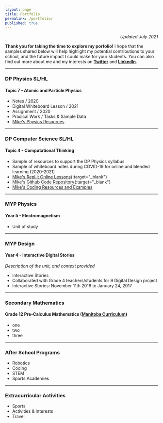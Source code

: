 ```yaml
---
layout: page
title: Portfolio
permalink: /portfolio/
published: true
---
```

<p align='right' font-size='10px'><i>Updated July 2021</i></p>

**Thank you for taking the time to explore my porfolio!** I hope that the samples shared below will help highlight my potential contributions to your school, and the future impact I could make for your students. You can also find out more about me and my interests on **[Twitter](https://twitter.com/mvpoirier)** and **[LinkedIn](https://www.linkedin.com/in/mvpoirier8)**.

---

### DP Physics SL/HL
#### Topic 7 - Atomic and Particle Physics
- Notes / 2020
- Digital Whiteboard Lesson / 2021
- Assignment / 2020
- Pracical Work / Tasks & Sample Data
- [Mike's Physics Resources](https://mvpoirier.github.io/physics/)

---

### DP Computer Science SL/HL
#### Topic 4 - Computational Thinking
- Sample of resources to support the DP Physics syllabus
- Sample of whiteboard notes during COVID-19 for online and blended learning (2020-2021)
- [Mike's Repl.it Online Lessons](https://repl.it/@mpoirier){:target="_blank"}
- [Mike's Github Code Repository](https://github.com/mvpoirier){:target="_blank"}
- [Mike's Coding Resources and Examples](https://mvpoirier.github.io/coding/)

---

### MYP Physics
#### Year 5 - Electromagnetism
- Unit of study

---

### MYP Design
#### Year 4 - Interactive Digital Stories
*Description of the unit, and context provided*
- Interactive Stories
- Collaborated with Grade 4 teachers/students for 9 Digital Design project
- Interactive Stories: November 11th 2016 to January 24, 2017

---

### Secondary Mathematics
#### Grade 12 Pre-Calculus Mathematics ([Manitoba Curriculum](https://www.edu.gov.mb.ca/k12/cur/math/framework_9-12/index.html))
- one
- two
- three

---

### After School Programs
- Robotics
- Coding
- STEM
- Sports Academies

---

### Extracurricular Activities
- Sports
- Activities & Interests
- Travel